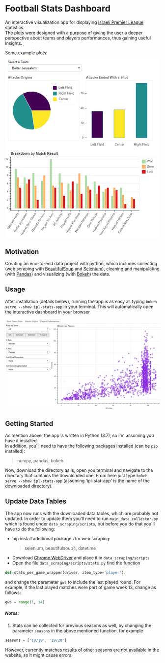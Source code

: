 # Football Stats Dashboard

An interactive visualization app for displaying [Israeli Premier League](https://www.football.co.il/en/) statistics.  
The plots were designed with a purpose of giving the user a deeper perspective about teams and players performances, thus gaining useful insights.

Some example plots:

![](https://github.com/uriMen/ipl-stats-app/blob/master/examples/app_example%20(3).png) ![](https://github.com/uriMen/ipl-stats-app/blob/master/examples/app_example2.png)

## Motivation

Creating an end-to-end data project with python, which includes collecting (web scraping with [BeautifulSoup](https://www.crummy.com/software/BeautifulSoup/bs4/doc/) and [Selenium](https://selenium-python.readthedocs.io/)), cleaning and manipulating (with [Pandas](https://pandas.pydata.org/pandas-docs/stable/)) and visualizing (with [Bokeh](https://docs.bokeh.org/en/latest/)) the data.

## Usage

After installation (details below), running the app is as easy as typing `bokeh serve --show ipl-stats-app` in your terminal. This will automatically open the interactive dashboard in your browser.

![](https://github.com/uriMen/ipl-stats-app/blob/master/examples/app_example4.gif)

## Getting Started

As mention above, the app is written in Python (3.7), so I'm assuming you have it installed.  
In addition, you'll need to have the following packages installed (can be `pip` installed):
> numpy, pandas, bokeh

Now, download the directory as is, open you terminal and navigate to the directory that contains the downloaded one. From here just type `bokeh serve --show ipl-stats-app` (assuming 'ipl-stat-app' is the name of the downloaded directory).

## Update Data Tables

The app now runs with the downloaded data tables, which are probably not updated. In order to update them you'll need to run `main_data_collector.py` which is found under `data_scraping/scripts`, but before you do that you'll have to do the following:
* pip install additional packages for web scraping:
  >selenium, beautifulsoup4, datetime
* Download [Chrome WebDriver](https://sites.google.com/a/chromium.org/chromedriver/downloads) and place it in `data_scraping/scripts`
* Open the file `data_scraping/scripts/stats.py` find the function  
```python
def stats_per_game_wrapper(driver, item_type='player'): 
```
and change the parameter `gws` to include the last played round. For example, if the last played matches were part of game week 13, change as follows:
```python
gws = range(1, 14)
```

##### Notes:

1. Stats can be collected for previous seasons as well, by changing the parameter `seasons` in the above mentioned function, for example 
```python
seasons = ['18/19', '19/20']
``` 
However, currently matches results of other seasons are not available in the website, so it might cause errors.
